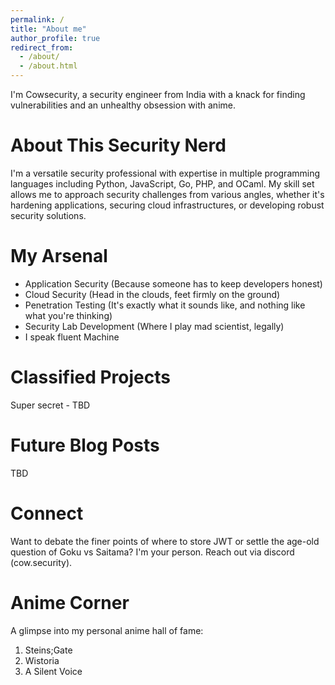 ```yaml
---
permalink: /
title: "About me"
author_profile: true
redirect_from: 
  - /about/
  - /about.html
---
```


I'm Cowsecurity, a security engineer from India with a knack for finding vulnerabilities and an unhealthy obsession with anime.

About This Security Nerd
======
I'm a versatile security professional with expertise in multiple programming languages including Python, JavaScript, Go, PHP, and OCaml. My skill set allows me to approach security challenges from various angles, whether it's hardening applications, securing cloud infrastructures, or developing robust security solutions.

My Arsenal
======
* Application Security (Because someone has to keep developers honest)
* Cloud Security (Head in the clouds, feet firmly on the ground)
* Penetration Testing (It's exactly what it sounds like, and nothing like what you're thinking)
* Security Lab Development (Where I play mad scientist, legally)
* I speak fluent Machine

Classified Projects
======
Super secret - TBD

Future Blog Posts
======
TBD

Connect
======
Want to debate the finer points of where to store JWT or settle the age-old question of Goku vs Saitama? I'm your person. Reach out via discord (cow.security).

Anime Corner
======
A glimpse into my personal anime hall of fame:

1. Steins;Gate
2. Wistoria
3. A Silent Voice